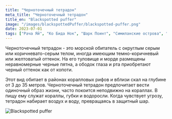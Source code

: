 ```yaml
---
title: "Черноточечный тетрадон"
meta_title: "Черноточечный тетрадон"
title_en: "Blackspotted puffer"
image: "/images/blackspottedPuffer/blackspotted-puffer.png"
date: 2023-07-01
tags: ["Рача Яй", "Ко Бида Нок", "Шарк Поинт", "Симиланcкие острова", "Рача Ной", "Пхи Пхи"]
---
```

Черноточечный тетрадон - это морской обитатель с округлым серым или коричневато-серым телом, иногда имеющим темно-коричневый или желтоватый оттенок. На его туловище и морде размещены неравномерные черные пятна, а ободок глаза и рта приобретают черный оттенок как от копоти.

Этот вид обитает в районах коралловых рифов и вблизи скал на глубине от 3 до 35 метров. Черноточечный тетрадон предпочитает вести одиночный образ жизни, часто покоится неподвижно на кораллах. В пищу ему служат кораллы, губки и водоросли. Когда чувствует угрозу, тетрадон набирает воздух и воду, превращаясь в защитный шар.

![Blackspotted puffer](https://github.com/Muratov-Egor/diversnotes/blob/master/assets/images/blackspottedPuffer/blackspotted-puffer-2.png?raw=true "Blackspotted puffer")

